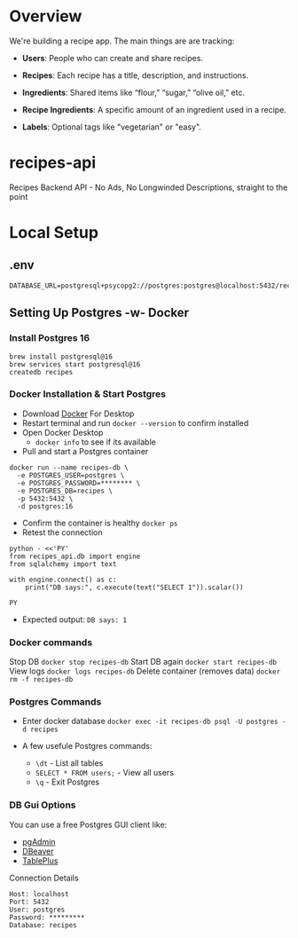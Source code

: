 # Overview

We're building a recipe app. The main things are are tracking:

- **Users**: People who can create and share recipes.

- **Recipes**: Each recipe has a title, description, and instructions.

- **Ingredients**: Shared items like “flour,” “sugar,” “olive oil,” etc.

- **Recipe Ingredients**: A specific amount of an ingredient used in a recipe.

- **Labels**: Optional tags like "vegetarian" or "easy".

# recipes-api

Recipes Backend API - No Ads, No Longwinded Descriptions, straight to the point

# Local Setup

## .env

```
DATABASE_URL=postgresql+psycopg2://postgres:postgres@localhost:5432/recipes
```

## Setting Up Postgres -w- Docker

### Install Postgres 16

```
brew install postgresql@16
brew services start postgresql@16
createdb recipes
```

### Docker Installation & Start Postgres

- Download [Docker](https://www.docker.com/products/docker-desktop) For Desktop
- Restart terminal and run `docker --version` to confirm installed
- Open Docker Desktop
  - `docker info` to see if its available
- Pull and start a Postgres container

```
docker run --name recipes-db \
  -e POSTGRES_USER=postgres \
  -e POSTGRES_PASSWORD=******** \
  -e POSTGRES_DB=recipes \
  -p 5432:5432 \
  -d postgres:16
```

- Confirm the container is healthy `docker ps`
- Retest the connection

```
python - <<'PY'
from recipes_api.db import engine
from sqlalchemy import text

with engine.connect() as c:
    print("DB says:", c.execute(text("SELECT 1")).scalar())

PY
```

- Expected output: `DB says: 1`

### Docker commands

Stop DB `docker stop recipes-db`
Start DB again `docker start recipes-db`
View logs `docker logs recipes-db`
Delete container (removes data) `docker rm -f recipes-db`

### Postgres Commands

- Enter docker database `docker exec -it recipes-db psql -U postgres -d recipes`

- A few usefule Postgres commands:
  - `\dt` - List all tables
  - `SELECT * FROM users;` - View all users
  - `\q` - Exit Postgres

### DB Gui Options

You can use a free Postgres GUI client like:

- [pgAdmin](https://www.pgadmin.org/)
- [DBeaver](https://dbeaver.io/)
- [TablePlus](https://tableplus.com/)

Connection Details

```
Host: localhost
Port: 5432
User: postgres
Password: *********
Database: recipes
```
